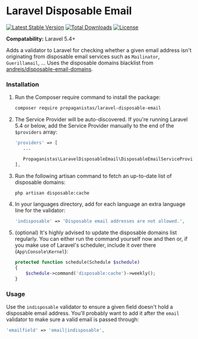 # Laravel Disposable Email

[![Latest Stable Version](https://poser.pugx.org/propaganistas/laravel-disposable-email/v/stable)](https://packagist.org/packages/propaganistas/laravel-disposable-email)
[![Total Downloads](https://poser.pugx.org/propaganistas/laravel-disposable-email/downloads)](https://packagist.org/packages/propaganistas/laravel-disposable-email)
[![License](https://poser.pugx.org/propaganistas/laravel-disposable-email/license)](https://packagist.org/packages/propaganistas/laravel-disposable-email)

**Compatability:** Laravel 5.4+

Adds a validator to Laravel for checking whether a given email address isn't originating from disposable email services such as `Mailinator`, `Guerillamail`, ...
Uses the disposable domains blacklist from [andreis/disposable-email-domains](https://github.com/andreis/disposable-email-domains).

### Installation

1. Run the Composer require command to install the package:

    ```bash
    composer require propaganistas/laravel-disposable-email
    ```

2. The Service Provider will be auto-discovered. If you're running Laravel 5.4 or below, add the Service Provider manually to the end of the `$providers` array:

     ```php
    'providers' => [
        ...
     
        Propaganistas\LaravelDisposableEmail\DisposableEmailServiceProvider::class,
    ],
    ```

3. Run the following artisan command to fetch an up-to-date list of disposable domains:
    
    ```bash
    php artisan disposable:cache
    ```

4. In your languages directory, add for each language an extra language line for the validator:

	```php
	'indisposable' => 'Disposable email addresses are not allowed.',
	```

5. (optional) It's highly advised to update the disposable domains list regularly. You can either run the command yourself now and then or, if you make use of Laravel's scheduler, include it over there (`App\Console\Kernel`):
    
    ```php
    protected function schedule(Schedule $schedule)
	{
        $schedule->command('disposable:cache')->weekly();
	}
    ```

### Usage

Use the `indisposable` validator to ensure a given field doesn't hold a disposable email address. You'll probably want to add it after the `email` validator to make sure a valid email is passed through:

```php
'emailfield' => 'email|indisposable',
```
